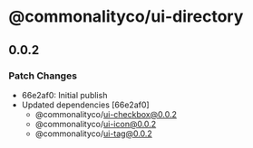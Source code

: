 # @commonalityco/ui-directory

## 0.0.2

### Patch Changes

- 66e2af0: Initial publish
- Updated dependencies [66e2af0]
  - @commonalityco/ui-checkbox@0.0.2
  - @commonalityco/ui-icon@0.0.2
  - @commonalityco/ui-tag@0.0.2
